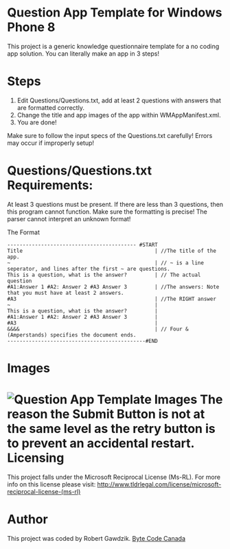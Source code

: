 Question App Template for Windows Phone 8
======================
This project is a generic knowledge questionnaire template for a no coding app solution. You can literally make an
app in 3 steps!

Steps
=====================
1. Edit Questions/Questions.txt, add at least 2 questions with answers that are formatted correctly.
2. Change the title and app images of the app within WMAppManifest.xml.
3. You are done!

Make sure to follow the input specs of the Questions.txt carefully! Errors may occur if improperly setup!

Questions/Questions.txt Requirements:
======================================
At least 3 questions must be present. If there are less than 3 questions, then this program cannot function.
Make sure the formatting is precise! The parser cannot interpret an unknown format!

The Format
```
------------------------------------------ #START
Title                                           | //The title of the app.
~                                               | // ~ is a line seperator, and lines after the first ~ are questions.
This is a question, what is the answer?         | // The actual question
#A1:Answer 1 #A2: Answer 2 #A3 Answer 3         | //The answers: Note that you must have at least 2 answers.
#A3                                             | //The RIGHT answer
~                                               |
This is a question, what is the answer?         |
#A1:Answer 1 #A2: Answer 2 #A3 Answer 3         |
#A3  						            		|
&&&&                                            | // Four &(Amperstands) specifies the document ends.
---------------------------------------------#END
```

Images
======
![Question App Template Images](http://i.imgur.com/YTdboKN.png)
The reason the Submit Button is not at the same level as the retry button is to prevent an accidental restart.
Licensing
=========
This project falls under the Microsoft Reciprocal License (Ms-RL). For more info on this license please visit: 
http://www.tldrlegal.com/license/microsoft-reciprocal-license-(ms-rl)

Author
=======
This project was coded by Robert Gawdzik.
[Byte Code Canada](wwww.bytecode.ca)
